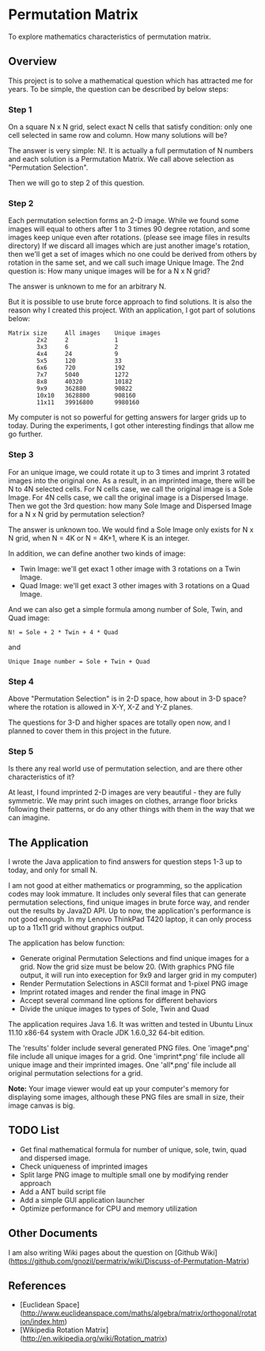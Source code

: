 Permutation Matrix
==================

To explore mathematics characteristics of permutation matrix.

Overview
--------

This project is to solve a mathematical question which has attracted me for
years. To be simple, the question can be described by below steps:

### Step 1
On a square N x N grid, select exact N cells that satisfy condition: only one
cell selected in same row and column. How many solutions will be?

The answer is very simple: N!. It is actually a full permutation of N numbers
and each solution is a Permutation Matrix. We call above selection
as "Permutation Selection".

Then we will go to step 2 of this question.

### Step 2
Each permutation selection forms an 2-D image. While we found some images will
equal to others after 1 to 3 times 90 degree rotation, and some images keep
unique even after rotations. (please see image files in results directory)
If we discard all images which are just another image's rotation, then we'll
get a set of images which no one could be derived from others by rotation in
the same set, and we call such image Unique Image. The 2nd question is: How many
unique images will be for a N x N grid? 

The answer is unknown to me for an arbitrary N.

But it is possible to use brute force approach to find solutions. It is also the
reason why I created this project. With an application, I got part of solutions
below:

    Matrix size     All images    Unique images
            2x2     2             1
            3x3     6             2
            4x4     24            9
            5x5     120           33
            6x6     720           192
            7x7     5040          1272
            8x8     40320         10182
            9x9     362880        90822
            10x10   3628800       908160
            11x11   39916800      9980160

My computer is not so powerful for getting answers for larger grids up to today.
During the experiments, I got other interesting findings that allow me go
further.

### Step 3
For an unique image, we could rotate it up to 3 times and imprint 3 rotated
images into the original one. As a result, in an imprinted image, there will
be N to 4N selected cells. For N cells case, we call the original image is a
Sole Image. For 4N cells case, we call the original image is a Dispersed Image.
Then we got the 3rd question: how many Sole Image and Dispersed Image for a
N x N grid by permutation selection?

The answer is unknown too. We would find a Sole Image only exists for N x N
grid, when N = 4K or N = 4K+1, where K is an integer.

In addition, we can define another two kinds of image:

* Twin Image: we'll get exact 1 other image with 3 rotations on a Twin Image.
* Quad Image: we'll get exact 3 other images with 3 rotations on a Quad Image.

And we can also get a simple formula among number of Sole, Twin, and Quad image:

    N! = Sole + 2 * Twin + 4 * Quad

and

    Unique Image number = Sole + Twin + Quad

### Step 4
Above "Permutation Selection" is in 2-D space, how about in 3-D space? where the
rotation is allowed in X-Y, X-Z and Y-Z planes.

The questions for 3-D and higher spaces are totally open now, and I planned to
cover them in this project in the future.

### Step 5
Is there any real world use of permutation selection, and are there other
characteristics of it?

At least, I found imprinted 2-D images are very beautiful - they are fully
symmetric. We may print such images on clothes, arrange floor bricks following
their patterns, or do any other things with them in the way that we can imagine.

The Application
---------------
I wrote the Java application to find answers for question steps 1-3 up to today,
and only for small N.

I am not good at either mathematics or programming, so the application codes
may look immature. It includes only several files that can generate permutation
selections, find unique images in brute force way, and render out the results
by Java2D API. Up to now, the application's performance is not good enough. In
my Lenovo ThinkPad T420 laptop, it can only process up to a 11x11 grid without
graphics output.

The application has below function:
* Generate original Permutation Selections and find unique images for a grid.
  Now the grid size must be below 20. (With graphics PNG file output, it will run
  into exeception for 9x9 and larger grid in my computer)
* Render Permutation Selections in ASCII format and 1-pixel PNG image
* Imprint rotated images and render the final image in PNG
* Accept several command line options for different behaviors
* Divide the unique images to types of Sole, Twin and Quad

The application requires Java 1.6. It was written and tested in Ubuntu Linux
11.10 x86-64 system with Oracle JDK 1.6.0\_32 64-bit edition.

The 'results' folder include several generated PNG files. One 'image\*.png' file
include all unique images for a grid. One 'imprint\*.png' file include all
unique image and their imprinted images. One 'all\*.png' file include all
original permutation selections for a grid.

__Note:__ Your image viewer would eat up your computer's memory for displaying
some images, although these PNG files are small in size, their image canvas is big.

TODO List
---------
* Get final mathematical formula for number of unique, sole, twin, quad and
dispersed image.
* Check uniqueness of imprinted images
* Split large PNG image to multiple small one by modifying render approach
* Add a ANT build script file
* Add a simple GUI application launcher
* Optimize performance for CPU and memory utilization

Other Documents
---------------
I am also writing Wiki pages about the question on [Github Wiki] (https://github.com/gnozil/permatrix/wiki/Discuss-of-Permutation-Matrix)

References
----------
* [Euclidean Space] (http://www.euclideanspace.com/maths/algebra/matrix/orthogonal/rotation/index.htm)
* [Wikipedia Rotation Matrix] (http://en.wikipedia.org/wiki/Rotation_matrix)
